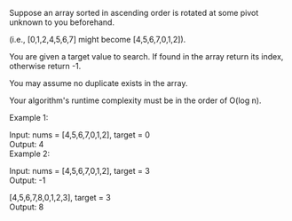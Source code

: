 Suppose an array sorted in ascending order is rotated at some pivot unknown to you beforehand.  

(i.e., [0,1,2,4,5,6,7] might become [4,5,6,7,0,1,2]).  

You are given a target value to search. If found in the array return its index, otherwise return -1.  

You may assume no duplicate exists in the array.  

Your algorithm's runtime complexity must be in the order of O(log n).  

Example 1:  

Input: nums = [4,5,6,7,0,1,2], target = 0  
Output: 4  
Example 2:  

Input: nums = [4,5,6,7,0,1,2], target = 3  
Output: -1

[4,5,6,7,8,0,1,2,3], target = 3  
Output: 8
